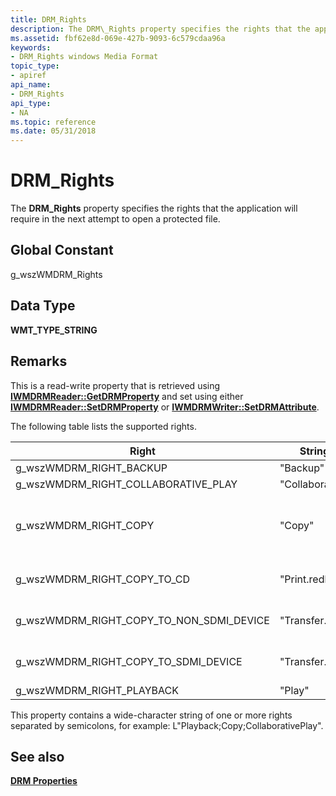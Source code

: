 ```yaml
---
title: DRM_Rights
description: The DRM\_Rights property specifies the rights that the application will require in the next attempt to open a protected file.
ms.assetid: fbf62e8d-069e-427b-9093-6c579cdaa96a
keywords:
- DRM_Rights windows Media Format
topic_type:
- apiref
api_name:
- DRM_Rights
api_type:
- NA
ms.topic: reference
ms.date: 05/31/2018
---
```


# DRM\_Rights

The **DRM\_Rights** property specifies the rights that the application will require in the next attempt to open a protected file.

## Global Constant

g\_wszWMDRM\_Rights

## Data Type

**WMT\_TYPE\_STRING**

## Remarks

This is a read-write property that is retrieved using [**IWMDRMReader::GetDRMProperty**](/previous-versions/windows/desktop/api/Wmsdkidl/nf-wmsdkidl-iwmdrmreader-getdrmproperty) and set using either [**IWMDRMReader::SetDRMProperty**](/previous-versions/windows/desktop/api/Wmsdkidl/nf-wmsdkidl-iwmdrmreader-setdrmproperty) or [**IWMDRMWriter::SetDRMAttribute**](/previous-versions/windows/desktop/api/Wmsdkidl/nf-wmsdkidl-iwmdrmwriter-setdrmattribute).

The following table lists the supported rights.



| Right                                           | String literal      | Description                                                                                                                                                                                                          |
|-------------------------------------------------|---------------------|----------------------------------------------------------------------------------------------------------------------------------------------------------------------------------------------------------------------|
| g\_wszWMDRM\_RIGHT\_BACKUP                      | "Backup"            | Right to back up the license.                                                                                                                                                                                        |
| g\_wszWMDRM\_RIGHT\_COLLABORATIVE\_PLAY         | "CollaborativePlay" | Right to play the file as part of a collaborative playlist.                                                                                                                                                          |
| g\_wszWMDRM\_RIGHT\_COPY                        | "Copy"              | Right to copy the file to a device. This right supersedes the older copy rights (g\_wszWMDRM\_RIGHT\_COPY\_TO\_CD, g\_wszWMDRM\_RIGHT\_COPY\_TO\_NON\_SDMI\_DEVICE, and g\_wszWMDRM\_RIGHT\_COPY\_TO\_SDMI\_DEVICE). |
| g\_wszWMDRM\_RIGHT\_COPY\_TO\_CD                | "Print.redbook"     | Right to copy the file to a CD (Red Book format).In Windows Media DRM 10, this right is replaced by g\_wszWMDRM\_RIGHT\_COPY.<br/>                                                                             |
| g\_wszWMDRM\_RIGHT\_COPY\_TO\_NON\_SDMI\_DEVICE | "Transfer.NONSDMI"  | Right to copy the file to a non-SDMI device.In Windows Media DRM 10, this right is replaced by g\_wszWMDRM\_RIGHT\_COPY.<br/>                                                                                  |
| g\_wszWMDRM\_RIGHT\_COPY\_TO\_SDMI\_DEVICE      | "Transfer.SDMI"     | Right to copy the file to an SDMI-compliant device.In Windows Media DRM 10, this right is replaced by g\_wszWMDRM\_RIGHT\_COPY.<br/>                                                                           |
| g\_wszWMDRM\_RIGHT\_PLAYBACK                    | "Play"              | Right to play the media file.                                                                                                                                                                                        |



 

This property contains a wide-character string of one or more rights separated by semicolons, for example: L"Playback;Copy;CollaborativePlay".

## See also

<dl> <dt>

[**DRM Properties**](drm-properties.md)
</dt> </dl>

 

 





